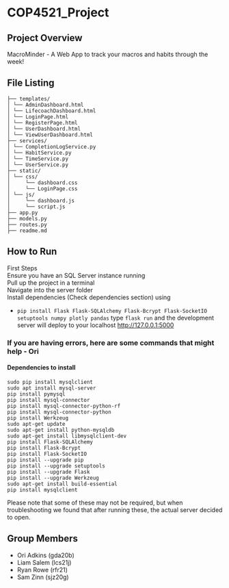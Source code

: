 # COP4521_Project

## Project Overview
MacroMinder - A Web App to track your macros and habits through the week!

## File Listing
```
├── templates/
│ └── AdminDashboard.html
│ └── LifecoachDashboard.html
│ └── LoginPage.html
│ └── RegisterPage.html
│ └── UserDashboard.html
│ └── ViewUserDashboard.html
├── services/
│ └── CompletionLogService.py
│ └── HabitService.py
│ └── TimeService.py
│ └── UserService.py
├── static/
│ └── css/
│     └── dashboard.css
│     └── LoginPage.css
│ └── js/
│     └── dashboard.js
│     └── script.js
├── app.py
├── models.py
├── routes.py
├── readme.md
```

## How to Run
First Steps\
  Ensure you have an SQL Server instance running\
  Pull up the project in a terminal\
  Navigate into the server folder\
  Install dependencies (Check dependencies section) using
  - ```pip install Flask Flask-SQLAlchemy Flask-Bcrypt Flask-SocketIO setuptools numpy plotly pandas```
  type ```flask run``` and the development server will deploy to your localhost http://127.0.0.1:5000

### If you are having errors, here are some commands that might help - Ori
#### Dependencies to install
``` sudo pip install mysqlclient ```\
``` sudo apt install mysql-server ```\
``` pip install pymysql ```\
``` pip install mysql-connector ```\
``` pip install mysql-connector-python-rf ```\
``` pip install mysql-connector-python ```\
``` pip install Werkzeug ```\
``` sudo apt-get update ```\
``` sudo apt-get install python-mysqldb ```\
``` sudo apt-get install libmysqlclient-dev ```\
``` pip install Flask-SQLAlchemy ```\
``` pip install Flask-Bcrypt ```\
``` pip install Flask-SocketIO ```\
``` pip install --upgrade pip ```\
``` pip install --upgrade setuptools ```\
``` pip install --upgrade Flask ```\
``` pip install --upgrade Werkzeug ```\
``` sudo apt-get install build-essential ```\
``` pip install mysqlclient ```

Please note that some of these may not be required, but when troubleshooting we found that after running these, the actual server decided to open.

## Group Members
- Ori Adkins (gda20b)
- Liam Salem (lcs21j)
- Ryan Rowe (rfr21)
- Sam Zinn (sjz20g)

